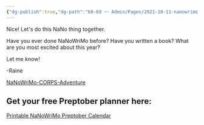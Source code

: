 ```yaml
---
{"dg-publish":true,"dg-path":"60-69 〰️ Admin/Pages/2021-10-11-nanowrimo.md","dg-permalink":"nanowrimo","permalink":"/nanowrimo/","title":"NaNoWriMo","noteIcon":"","created":"","updated":"2023-08-15T22:32:36.264-04:00"}
---
```



Nice! Let's do this NaNo thing together.

Have you ever done NaNoWriMo before? Have you written a book? What are you most excited about this year?

Let me know!

\-Raine

[NaNoWriMo-CORPS-Adventure](https://drive.google.com/file/d/1gUCtgFnK6kEd3cIAZ2QUNy5dDUVADfnf/view?usp=share_link)

## Get your free Preptober planner here:

[Printable NaNoWriMo Preptober Calendar](https://drive.google.com/file/d/19ClnsTjvDrHMEO2_1_v9L7vyC8ZL7v71/view?usp=share_link)
